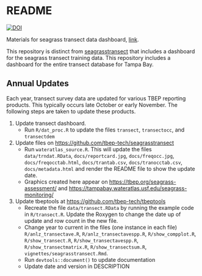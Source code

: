 
# README

[![DOI](https://zenodo.org/badge/319050934.svg)](https://zenodo.org/badge/latestdoi/319050934)

Materials for seagrass transect data dashboard, [link](https://shiny.tbep.org/seagrasstransect-dash/).

This repository is distinct from [seagrasstransect](https://github.com/tbep-tech/seagrasstransect) that includes a dashboard for the seagrass transect training data. This repository includes a dashboard for the entire transect database for Tampa Bay. 

## Annual Updates

Each year, transect survey data are updated for various TBEP reporting products.  This typically occurs late October or early November.  The following steps are taken to update these products. 

1.  Update transect dashboard.
    - Run `R/dat_proc.R` to update the files `transect`, `transectocc`, and `transectdem`
1.  Update files on <https://github.com/tbep-tech/seagrasstransect>
    - Run `wateratlas_source.R`.  This will update the files `data/trndat.RData`, `docs/reportcard.jpg`, `docs/freqocc.jpg`, `docs/freqocctab.html`, `docs/trantab.csv`, `docs/tranocctab.csv`, `docs/metadata.html` and render the README file to show the update date. 
    - Graphics created here appear on <https://tbep.org/seagrass-assessment/> and <https://tampabay.wateratlas.usf.edu/seagrass-monitoring/>
1.  Update tbeptools at <https://github.com/tbep-tech/tbeptools>
    - Recreate the file `data/transect.RData` by running the example code in `R/transect.R`.  Update the Roxygen to change the date up of update and row count in the new file.
    - Change year to current in the files (one instance in each file) `R/anlz_transectave.R`, `R/anlz_transectavespp.R`, `R/show_compplot.R`, `R/show_transect.R`, `R/show_transectavespp.R`, `R/show_transectmatrix.R`, `R/show_transectsum.R`, `vignettes/seagrasstransect.Rmd`. 
    - Run `devtools::document()` to update documentation
    - Update date and version in DESCRIPTION